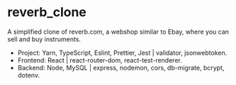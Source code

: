 # reverb_clone

A simplified clone of reverb.com, a webshop similar to Ebay, where you can sell and buy instruments.

- Project: Yarn, TypeScript, Eslint, Prettier, Jest | validator, jsonwebtoken.
- Frontend: React | react-router-dom, react-test-renderer.
- Backend: Node, MySQL | express, nodemon, cors, db-migrate, bcrypt, dotenv.
